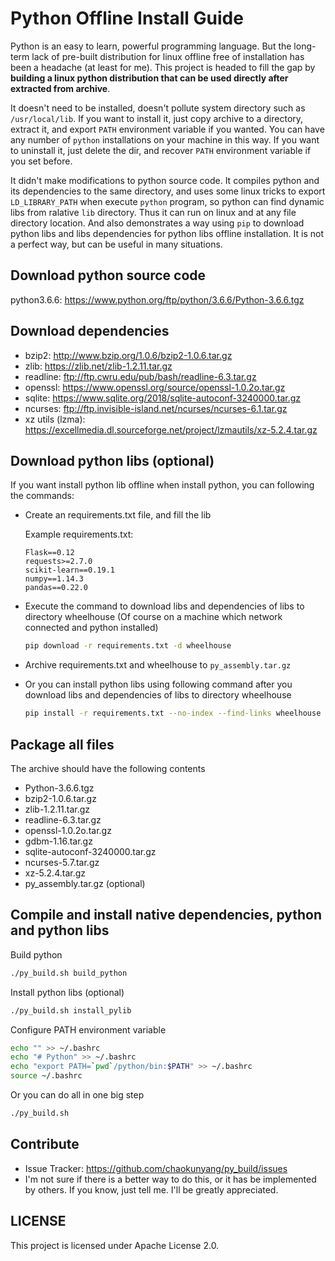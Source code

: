 # Python Offline Install Guide

Python is an easy to learn, powerful programming language. But the long-term lack of pre-built distribution for linux offline free of installation has been a headache (at least for me). This project is headed to fill the gap by **building a linux python distribution that can be used directly after extracted from archive**.

It doesn't need to be installed, doesn't pollute system directory such as `/usr/local/lib`. If you want to install it, just copy archive to a directory, extract it, and export `PATH` environment variable if you wanted. You can have any number of `python` installations on your machine in this way. If you want to uninstall it, just delete the dir, and recover `PATH` environment variable if you set before. 

It didn't make modifications to python source code. It compiles python and its dependencies to the same directory, and uses some linux tricks to export `LD_LIBRARY_PATH` when execute `python` program, so python can find dynamic libs from ralative `lib` directory. Thus it can run on linux and at any file directory location. And also demonstrates a way using `pip` to download python libs and libs dependencies for python libs offline installation. It is not a perfect way, but can be useful in many situations.

## Download python source code

python3.6.6: https://www.python.org/ftp/python/3.6.6/Python-3.6.6.tgz

## Download dependencies

* bzip2: http://www.bzip.org/1.0.6/bzip2-1.0.6.tar.gz
* zlib: https://zlib.net/zlib-1.2.11.tar.gz
* readline: ftp://ftp.cwru.edu/pub/bash/readline-6.3.tar.gz
* openssl: https://www.openssl.org/source/openssl-1.0.2o.tar.gz
* sqlite: https://www.sqlite.org/2018/sqlite-autoconf-3240000.tar.gz
* ncurses: ftp://ftp.invisible-island.net/ncurses/ncurses-6.1.tar.gz
* xz utils (lzma): https://excellmedia.dl.sourceforge.net/project/lzmautils/xz-5.2.4.tar.gz

## Download python libs (optional)

If you want install python lib offline when install python, you can following the commands:

* Create an requirements.txt file, and fill the lib

    Example requirements.txt:

    ```text
    Flask==0.12
    requests>=2.7.0
    scikit-learn==0.19.1
    numpy==1.14.3
    pandas==0.22.0
    ```

* Execute the command to download libs and dependencies of libs to directory wheelhouse (Of course on a machine which network connected and python installed)

    ```bash
    pip download -r requirements.txt -d wheelhouse
    ```

* Archive requirements.txt and wheelhouse to `py_assembly.tar.gz`
* Or you can install python libs using following command after you download libs and dependencies of libs to directory wheelhouse

    ```bash
    pip install -r requirements.txt --no-index --find-links wheelhouse
    ```

## Package all files

The archive should have the following contents

* Python-3.6.6.tgz
* bzip2-1.0.6.tar.gz
* zlib-1.2.11.tar.gz
* readline-6.3.tar.gz
* openssl-1.0.2o.tar.gz
* gdbm-1.16.tar.gz
* sqlite-autoconf-3240000.tar.gz
* ncurses-5.7.tar.gz
* xz-5.2.4.tar.gz
* py_assembly.tar.gz (optional)

## Compile and install native dependencies, python and python libs

Build python

```bash
./py_build.sh build_python
```

Install python libs (optional)

```bash
./py_build.sh install_pylib
```

Configure PATH environment variable

```bash
echo "" >> ~/.bashrc
echo "# Python" >> ~/.bashrc
echo "export PATH=`pwd`/python/bin:$PATH" >> ~/.bashrc
source ~/.bashrc
```

Or you can do all in one big step

```bash
./py_build.sh
```

## Contribute

* Issue Tracker: https://github.com/chaokunyang/py_build/issues
* I'm not sure if there is a better way to do this, or it has be implemented by others. If you know, just tell me. I'll be greatly appreciated.

## LICENSE

This project is licensed under Apache License 2.0.